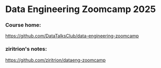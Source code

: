 
# Data Engineering Zoomcamp 2025

### Course home:

https://github.com/DataTalksClub/data-engineering-zoomcamp

### ziritrion's notes:

https://github.com/ziritrion/dataeng-zoomcamp

